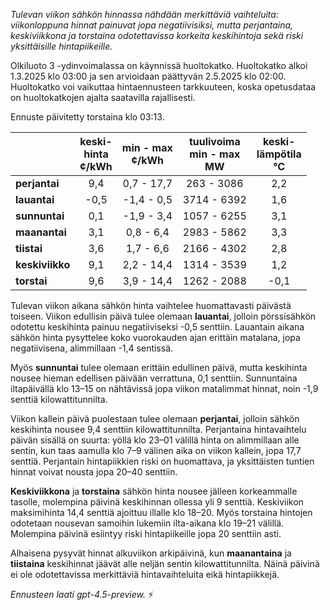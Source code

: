 *Tulevan viikon sähkön hinnassa nähdään merkittäviä vaihteluita: viikonloppuna hinnat painuvat jopa negatiivisiksi, mutta perjantaina, keskiviikkona ja torstaina odotettavissa korkeita keskihintoja sekä riski yksittäisille hintapiikeille.*

Olkiluoto 3 -ydinvoimalassa on käynnissä huoltokatko. Huoltokatko alkoi 1.3.2025 klo 03:00 ja sen arvioidaan päättyvän 2.5.2025 klo 02:00. Huoltokatko voi vaikuttaa hintaennusteen tarkkuuteen, koska opetusdataa on huoltokatkojen ajalta saatavilla rajallisesti.

Ennuste päivitetty torstaina klo 03:13.

|              | keski-<br>hinta<br>¢/kWh | min - max<br>¢/kWh | tuulivoima<br>min - max<br>MW | keski-<br>lämpötila<br>°C |
|:-------------|:----------------:|:----------------:|:-------------:|:-------------:|
| **perjantai**    |        9,4       |     0,7 - 17,7    |      263 - 3086     |       2,2       |
| **lauantai**     |       -0,5       |    -1,4 - 0,5     |     3714 - 6392     |       1,6       |
| **sunnuntai**    |        0,1       |    -1,9 - 3,4     |     1057 - 6255     |       3,1       |
| **maanantai**    |        3,1       |     0,8 - 6,4     |     2983 - 5862     |       3,3       |
| **tiistai**      |        3,6       |     1,7 - 6,6     |     2166 - 4302     |       2,8       |
| **keskiviikko**  |        9,1       |     2,2 - 14,4    |     1314 - 3539     |       1,2       |
| **torstai**      |        9,6       |     3,9 - 14,4    |     1262 - 2088     |      -0,1       |

Tulevan viikon aikana sähkön hinta vaihtelee huomattavasti päivästä toiseen. Viikon edullisin päivä tulee olemaan **lauantai**, jolloin pörssisähkön odotettu keskihinta painuu negatiiviseksi -0,5 senttiin. Lauantain aikana sähkön hinta pysyttelee koko vuorokauden ajan erittäin matalana, jopa negatiivisena, alimmillaan -1,4 sentissä.

Myös **sunnuntai** tulee olemaan erittäin edullinen päivä, mutta keskihinta nousee hieman edellisen päivään verrattuna, 0,1 senttiin. Sunnuntaina iltapäivällä klo 13–15 on nähtävissä jopa viikon matalimmat hinnat, noin -1,9 senttiä kilowattitunnilta.

Viikon kallein päivä puolestaan tulee olemaan **perjantai**, jolloin sähkön keskihinta nousee 9,4 senttiin kilowattitunnilta. Perjantaina hintavaihtelu päivän sisällä on suurta: yöllä klo 23–01 välillä hinta on alimmillaan alle sentin, kun taas aamulla klo 7–9 välinen aika on viikon kallein, jopa 17,7 senttiä. Perjantain hintapiikkien riski on huomattava, ja yksittäisten tuntien hinnat voivat nousta jopa 20–40 senttiin.

**Keskiviikkona** ja **torstaina** sähkön hinta nousee jälleen korkeammalle tasolle, molempina päivinä keskihinnan ollessa yli 9 senttiä. Keskiviikon maksimihinta 14,4 senttiä ajoittuu illalle klo 18–20. Myös torstaina hintojen odotetaan nousevan samoihin lukemiin ilta-aikana klo 19–21 välillä. Molempina päivinä esiintyy riski hintapiikeille jopa 20 senttiin asti.

Alhaisena pysyvät hinnat alkuviikon arkipäivinä, kun **maanantaina** ja **tiistaina** keskihinnat jäävät alle neljän sentin kilowattitunnilta. Näinä päivinä ei ole odotettavissa merkittäviä hintavaihteluita eikä hintapiikkejä.

*Ennusteen laati gpt-4.5-preview.* ⚡
